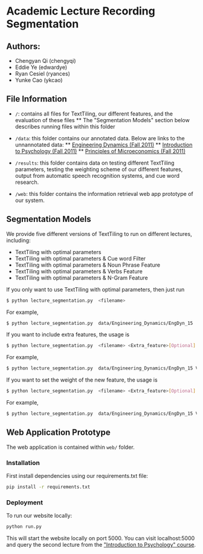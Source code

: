# Academic Lecture Recording Segmentation

## Authors:
* Chengyan Qi (chengyqi)
* Eddie Ye (edwardye)
* Ryan Cesiel (ryances)
* Yunke Cao (ykcao)

## File Information
* `/`: contains all files for TextTiling, our different features, and the evaluation of these files
** The "Segmentation Models" section below describes running files within this folder

* `/data`: this folder contains our annotated data. Below are links to the unnannotated data:
** [Engineering Dynamics (Fall 2011)](https://ocw.mit.edu/courses/mechanical-engineering/2-003sc-engineering-dynamics-fall-2011/)
** [Introduction to Psychology (Fall 2011)](https://ocw.mit.edu/courses/brain-and-cognitive-sciences/9-00sc-introduction-to-psychology-fall-2011/)
** [Principles of Microeconomics (Fall 2011)](https://ocw.mit.edu/courses/economics/14-01sc-principles-of-microeconomics-fall-2011/)

* `/results`: this folder contains data on testing different TextTiling parameters, testing the weighting scheme of our different features, output from automatic speech recognition systems, and cue word research.

* `/web`: this folder contains the information retrieval web app prototype of our system.

## Segmentation Models
We provide five different versions of TextTiling to run on different lectures, including:
- TextTiling with optimal parameters
- TextTiling with optimal parameters & Cue word Filter
- TextTiling with optimal parameters & Noun Phrase Feature
- TextTiling with optimal parameters & Verbs Feature
- TextTiling with optimal parameters & N-Gram Feature

If you only want to use TextTiling with optimal parameters, then just run
```sh
$ python lecture_segmentation.py  <filename>
```
For example,
```sh
$ python lecture_segmentation.py  data/Engineering_Dynamics/EngDyn_15
```
If you want to include extra features, the usage is
```sh
$ python lecture_segmentation.py  <filename> <Extra_feature>[Optional]
```
For example,
```sh
$ python lecture_segmentation.py  data/Engineering_Dynamics/EngDyn_15 Verb
```
If you want to set the weight of the new feature, the usage is
```sh
$ python lecture_segmentation.py  <filename> <Extra_feature>[Optional] <feature_weight>[Optional]
```
For example,
```sh
$ python lecture_segmentation.py  data/Engineering_Dynamics/EngDyn_15 Verb 0.2
```

## Web Application Prototype
The web application is contained within `web/` folder.

### Installation
First install dependencies using our requirements.txt file:
```sh
pip install -r requirements.txt
```

### Deployment
To run our website locally:
```sh
python run.py
```

This will start the website locally on port 5000. You can visit localhost:5000 and query the second lecture from the ["Introduction to Psychology" course](https://ocw.mit.edu/courses/brain-and-cognitive-sciences/9-00sc-introduction-to-psychology-fall-2011/brain-i/).
